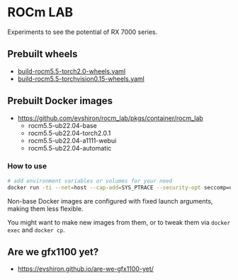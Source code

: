 
# ROCm LAB

Experiments to see the potential of RX 7000 series.

## Prebuilt wheels

* [build-rocm5.5-torch2.0-wheels.yaml](https://github.com/evshiron/rocm_lab/actions/workflows/build-rocm5.5-torch2.0-wheels.yaml)
* [build-rocm5.5-torchvision0.15-wheels.yaml](https://github.com/evshiron/rocm_lab/actions/workflows/build-rocm5.5-torchvision0.15-wheels.yaml)

## Prebuilt Docker images

* https://github.com/evshiron/rocm_lab/pkgs/container/rocm_lab
  * rocm5.5-ub22.04-base
  * rocm5.5-ub22.04-torch2.0.1
  * rocm5.5-ub22.04-a1111-webui
  * rocm5.5-ub22.04-automatic

### How to use

```bash
# add environment variables or volumes for your need
docker run -ti --net=host --cap-add=SYS_PTRACE --security-opt seccomp=unconfined --device=/dev/kfd --device=/dev/dri --group-add video --ipc=host --shm-size 8G --name rocm5.5-automatic ghcr.io/evshiron/rocm_lab:rocm5.5-automatic
```

Non-base Docker images are configured with fixed launch arguments, making them less flexible.

You might want to make new images from them, or to tweak them via `docker exec` and `docker cp`.

## Are we gfx1100 yet?

* https://evshiron.github.io/are-we-gfx1100-yet/
